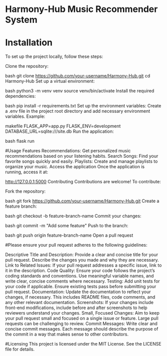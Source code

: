 # Harmony-Hub Music Recommender System
# Installation
To set up the project locally, follow these steps:

Clone the repository:

bash
git clone https://github.com/your-username/Harmony-Hub.git
cd Harmony-Hub
Set up a virtual environment:

bash
python3 -m venv venv
source venv/bin/activate
Install the required dependencies:

bash
pip install -r requirements.txt
Set up the environment variables:
Create a .env file in the project root directory and add necessary environment variables. Example:

makefile
FLASK_APP=app.py
FLASK_ENV=development
DATABASE_URL=sqlite:///site.db
Run the application:

bash
flask run

#Usage
Features
Recommendations: Get personalized music recommendations based on your listening habits.
Search Songs: Find your favorite songs quickly and easily.
Playlists: Create and manage playlists to organize your music.
Access the application
Once the application is running, access it at:

http://127.0.0.1:5000
Contributing
Contributions are welcome! To contribute:

Fork the repository:

bash
git fork https://github.com/your-username/Harmony-Hub.git
Create a feature branch:

bash
git checkout -b feature-branch-name
Commit your changes:

bash
git commit -m "Add some feature"
Push to the branch:

bash
git push origin feature-branch-name
Open a pull request

#Please ensure your pull request adheres to the following guidelines:

Descriptive Title and Description: Provide a clear and concise title for your pull request. Describe the changes you made and why they are necessary.
Link to Related Issues: If your pull request addresses a specific issue, link to it in the description.
Code Quality: Ensure your code follows the project’s coding standards and conventions. Use meaningful variable names, and write clear, concise comments where necessary.
Testing: Add unit tests for your code if applicable. Ensure existing tests pass before submitting your pull request.
Documentation: Update the documentation to reflect your changes, if necessary. This includes README files, code comments, and any other relevant documentation.
Screenshots: If your changes include front-end modifications, include before and after screenshots to help reviewers understand your changes.
Small, Focused Changes: Aim to keep your pull request small and focused on a single issue or feature. Large pull requests can be challenging to review.
Commit Messages: Write clear and concise commit messages. Each message should describe the purpose of the commit in a way that makes sense to other contributors.

#Licensing
This project is licensed under the MIT License. See the LICENSE file for details.
